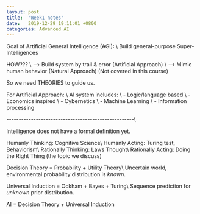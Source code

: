 ```yaml
---
layout: post
title:  "Week1 notes"
date:   2019-12-29 19:11:01 +0800
categories: Advanced AI
---
```


Goal of Artificial General Intelligence (AGI): \\
Build general-purpose Super-Intelligences

HOW??? \\
--> Build system by trail & error (Artificial Approach) \\
--> Mimic human behavior (Natural Approach) (Not covered in this course)

So we need THEORIES to guide us.

For Artificial Approach: \\
AI system includes: \\
	- Logic/language based \\
	- Economics inspired \\
	- Cybernetics \\
	- Machine Learning \\
	- Information processing

----------------------------------------------------\\

Intelligence does not have a formal definition yet.

Humanly Thinking: 		Cognitive Science\\
Humanly Acting:			Turing test, Behaviorism\\
Rationally Thinking:	Laws Thought\\
Rationally Acting:		Doing the Right Thing (the topic we discuss)


Decision Theory = Probability + Utility Theory\\
Uncertain world, environmental probability distribution is $\textit{known}$.

Universal Induction = Ockham + Bayes + Turing\\
Sequence prediction for $\textit{unknown}$ prior distribution.

AI = Decision Theory + Universal Induction